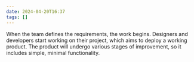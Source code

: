 ```yaml
---
date: 2024-04-20T16:37
tags: []
---
```

When the team defines the requirements, the work begins.
Designers and developers start working on their project, which aims to deploy a working product. The product will undergo various stages of improvement, so it includes simple, minimal functionality.